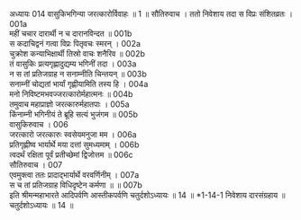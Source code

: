 अध्यायः 014
वासुकिभगिन्या जरत्कारोर्विवाहः ॥ 1 ॥
सौतिरुवाच ।
ततो निवेशाय तदा स विप्रः संशितव्रतः ।	001a  
महीं चचार दारार्थी न च दारानविन्दत ॥	001b  
स कदाचिद्वनं गत्वा विप्रः पितृवचः स्मरन् ।	002a  
चुक्रोश कन्याभिक्षार्थी तिस्रो वाचः शनैरिव ॥	002b  
तं वासुकिः प्रत्यगृह्णादुद्यम्य भगिनीं तदा ।	003a  
न स तां प्रतिजग्राह न सनाम्नीति चिन्तयन् ॥	003b  
सनाम्नीं चोद्यतां भार्यां गृह्णीयामिति तस्य हि ।	004a  
मनो निविष्टमभवज्जरत्कारोर्महात्मनः ॥	004b  
तमुवाच महाप्राज्ञो जरत्कारुर्महातपाः ।	005a  
किंनाम्नी भगिनीयं ते ब्रूहि सत्यं भुजंगम ॥	005b  
वासुकिरुवाच ।	006  
जरत्कारो जरत्कारुः स्वसेयमनुजा मम ।	006a  
प्रतिगृह्णीष्व भार्यार्थे मया दत्तां सुमध्यमाम् ।	006b  
त्वदर्थं रक्षिता पूर्वं प्रतीच्छेमां द्विजोत्तम ॥	006c  
सौतिरुवाच ।	007  
एवमुक्त्वा ततः प्रादाद्भार्यार्थे वरवर्णिनीम् ।	007a  
स च तां प्रतिजग्राह विधिदृष्टेन कर्मणा ॥ ॥	007b  
इति श्रीमन्महाभारते आदिपर्वणि आस्तीकपर्वणि चतुर्दशोऽध्यायः ॥ 14 ॥
*1-14-1 निवेशाय दारसंग्रहाय ॥ चतुर्दशोऽध्यायः ॥ 14 ॥

